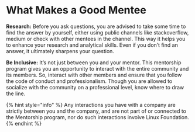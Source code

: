 # What Makes a Good Mentee

**Research:** Before you ask questions, you are advised to take some time to find the answer by yourself, either using public channels like stackoverflow, medium or check with other mentees in the channel. This way it helps you to enhance your research and analytical skills. Even if you don’t find an answer, it ultimately sharpens your question.

**Be Inclusive:** It’s not just between you and your mentor. This mentorship program gives you an opportunity to interact with the entire community and its members. So, interact with other members and ensure that you follow the code of conduct and professionalism. Though you are allowed to socialize with the community on a professional level, know where to draw the line.

{% hint style="info" %}
Any interactions you have with a company are strictly between you and the company, and are not part of or connected to the Mentorship program, nor do such interactions involve Linux Foundation.
{% endhint %}
